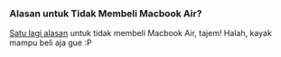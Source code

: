 ### Alasan untuk Tidak Membeli Macbook Air?

[Satu lagi alasan](http://www.engadget.com/2008/05/27/german-users-claim-macbook-air-can-cut-through-bread-flesh/) untuk tidak membeli Macbook Air, tajem! Halah, kayak mampu beli aja gue :P

<!-- {"time": "2008-05-27 16:52:20", "title": "Alasan untuk Tidak Membeli Macbook Air?"} -->
